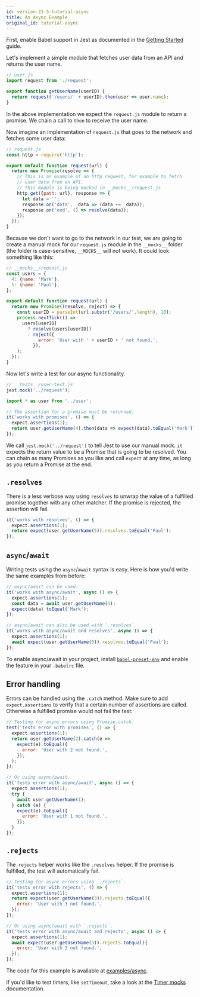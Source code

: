 ```yaml
---
id: version-23.5-tutorial-async
title: An Async Example
original_id: tutorial-async
---
```


First, enable Babel support in Jest as documented in the [Getting Started](GettingStarted.md#using-babel) guide.

Let's implement a simple module that fetches user data from an API and returns the user name.

```js
// user.js
import request from './request';

export function getUserName(userID) {
  return request('/users/' + userID).then(user => user.name);
}
```

In the above implementation we expect the `request.js` module to return a promise. We chain a call to `then` to receive the user name.

Now imagine an implementation of `request.js` that goes to the network and fetches some user data:

```js
// request.js
const http = require('http');

export default function request(url) {
  return new Promise(resolve => {
    // This is an example of an http request, for example to fetch
    // user data from an API.
    // This module is being mocked in __mocks__/request.js
    http.get({path: url}, response => {
      let data = '';
      response.on('data', _data => (data += _data));
      response.on('end', () => resolve(data));
    });
  });
}
```

Because we don't want to go to the network in our test, we are going to create a manual mock for our `request.js` module in the `__mocks__` folder (the folder is case-sensitive, `__MOCKS__` will not work). It could look something like this:

```js
// __mocks__/request.js
const users = {
  4: {name: 'Mark'},
  5: {name: 'Paul'},
};

export default function request(url) {
  return new Promise((resolve, reject) => {
    const userID = parseInt(url.substr('/users/'.length), 10);
    process.nextTick(() =>
      users[userID]
        ? resolve(users[userID])
        : reject({
            error: 'User with ' + userID + ' not found.',
          }),
    );
  });
}
```

Now let's write a test for our async functionality.

```js
// __tests__/user-test.js
jest.mock('../request');

import * as user from '../user';

// The assertion for a promise must be returned.
it('works with promises', () => {
  expect.assertions(1);
  return user.getUserName(4).then(data => expect(data).toEqual('Mark'));
});
```

We call `jest.mock('../request')` to tell Jest to use our manual mock. `it` expects the return value to be a Promise that is going to be resolved. You can chain as many Promises as you like and call `expect` at any time, as long as you return a Promise at the end.

## `.resolves`

There is a less verbose way using `resolves` to unwrap the value of a fulfilled promise together with any other matcher. If the promise is rejected, the assertion will fail.

```js
it('works with resolves', () => {
  expect.assertions(1);
  return expect(user.getUserName(5)).resolves.toEqual('Paul');
});
```

## `async`/`await`

Writing tests using the `async`/`await` syntax is easy. Here is how you'd write the same examples from before:

```js
// async/await can be used.
it('works with async/await', async () => {
  expect.assertions(1);
  const data = await user.getUserName(4);
  expect(data).toEqual('Mark');
});

// async/await can also be used with `.resolves`.
it('works with async/await and resolves', async () => {
  expect.assertions(1);
  await expect(user.getUserName(5)).resolves.toEqual('Paul');
});
```

To enable async/await in your project, install [`babel-preset-env`](https://babeljs.io/docs/plugins/preset-env/) and enable the feature in your `.babelrc` file.

## Error handling

Errors can be handled using the `.catch` method. Make sure to add `expect.assertions` to verify that a certain number of assertions are called. Otherwise a fulfilled promise would not fail the test:

```js
// Testing for async errors using Promise.catch.
test('tests error with promises', () => {
  expect.assertions(1);
  return user.getUserName(2).catch(e =>
    expect(e).toEqual({
      error: 'User with 2 not found.',
    }),
  );
});

// Or using async/await.
it('tests error with async/await', async () => {
  expect.assertions(1);
  try {
    await user.getUserName(1);
  } catch (e) {
    expect(e).toEqual({
      error: 'User with 1 not found.',
    });
  }
});
```

## `.rejects`

The`.rejects` helper works like the `.resolves` helper. If the promise is fulfilled, the test will automatically fail.

```js
// Testing for async errors using `.rejects`.
it('tests error with rejects', () => {
  expect.assertions(1);
  return expect(user.getUserName(3)).rejects.toEqual({
    error: 'User with 3 not found.',
  });
});

// Or using async/await with `.rejects`.
it('tests error with async/await and rejects', async () => {
  expect.assertions(1);
  await expect(user.getUserName(3)).rejects.toEqual({
    error: 'User with 3 not found.',
  });
});
```

The code for this example is available at [examples/async](https://github.com/facebook/jest/tree/master/examples/async).

If you'd like to test timers, like `setTimeout`, take a look at the [Timer mocks](TimerMocks.md) documentation.
